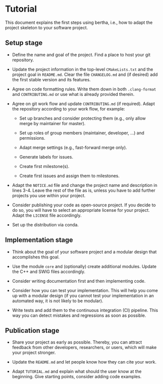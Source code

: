 # Tutorial

This document explains the first steps using bertha, i.e., how to adapt the
project skeleton to your software project.

## Setup stage

 - Define the name and goal of the project. Find a place to host your git
   repository.

 - Update the project information in the top-level `CMakeLists.txt` and the
   project goal in `README.md`. Clear the file `CHANGELOG.md` and (if
   desired) add the first stable version and its features.

 - Agree on code formatting rules. Write them down in both `.clang-format`
   and `CONTRIBUTING.md` or use what is already provided therein.

 - Agree on git work flow and update `CONTRIBUTING.md` (if required). Adapt
   the repository according to your work flow, for example:

    - Set up branches and consider protecting them (e.g., only allow
      merge by maintainer for master).

    - Set up roles of group members (maintainer, developer, ...) and
      permissions.

    - Adapt merge settings (e.g., fast-forward merge only).

    - Generate labels for issues.

    - Create first milestone(s).

    - Create first issues and assign them to milestones.

 - Adapt the `NOTICE.md` file and change the project name and description in
   lines 3-4. Leave the rest of the file as is, unless you have to add
   further projects you use within your project.

 - Consider publishing your code as open-source project. If you decide to
   do so, you will have to select an appropriate license for your project.
   Adapt the `LICENSE` file accordingly.

 - Set up the distribution via conda.

## Implementation stage

 - Think about the goal of your software project and a modular design that
   accomplishes this goal.

 - Use the module `core` and (optionally) create additional modules. Update
   the C++ and SWIG files accordingly.

 - Consider writing documentation first and then implementing code.

 - Consider how you can test your implementation. This will help you
   come up with a modular design (if you cannot test your implementation in
   an automated way, it is not likely to be modular).

 - Write tests and add them to the continuous integration (CI) pipeline. This
   way you can detect mistakes and regressions as soon as possible.

## Publication stage

 - Share your project as early as possible. Thereby, you can attract
   feedback from other developers, researchers, or users, which will make
   your project stronger.

 - Update the `README.md` and let people know how they can cite your work.

 - Adapt `TUTORIAL.md` and explain what should the user know at the
   beginning. Give starting points, consider adding code examples.
